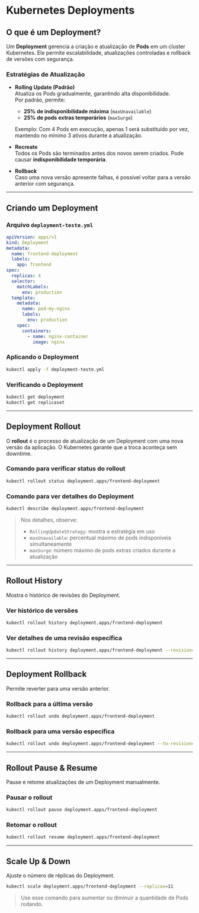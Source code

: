 # Kubernetes Deployments

## O que é um Deployment?

Um **Deployment** gerencia a criação e atualização de **Pods** em um cluster Kubernetes. Ele permite escalabilidade, atualizações controladas e rollback de versões com segurança.

### Estratégias de Atualização

- **Rolling Update (Padrão)**  
  Atualiza os Pods gradualmente, garantindo alta disponibilidade.  
  Por padrão, permite:
  - **25% de indisponibilidade máxima** (`maxUnavailable`)
  - **25% de pods extras temporários** (`maxSurge`)

  Exemplo: Com 4 Pods em execução, apenas 1 será substituído por vez, mantendo no mínimo 3 ativos durante a atualização.

- **Recreate**  
  Todos os Pods são terminados antes dos novos serem criados. Pode causar **indisponibilidade temporária**.

- **Rollback**  
  Caso uma nova versão apresente falhas, é possível voltar para a versão anterior com segurança.

---

## Criando um Deployment

### Arquivo `deployment-teste.yml`

```yaml
apiVersion: apps/v1
kind: Deployment
metadata:
  name: frontend-deployment
  labels:
    app: frontend
spec:
  replicas: 4
  selector:
    matchLabels:
      env: production
  template:
    metadata:
      name: pod-my-nginx
      labels:
        env: production
    spec:
      containers:
        - name: nginx-container
          image: nginx
```

### Aplicando o Deployment

```bash
kubectl apply -f deployment-teste.yml
```

### Verificando o Deployment

```bash
kubectl get deployment
kubectl get replicaset
```

---

## Deployment Rollout

O **rollout** é o processo de atualização de um Deployment com uma nova versão da aplicação. O Kubernetes garante que a troca aconteça sem downtime.

### Comando para verificar status do rollout

```bash
kubectl rollout status deployment.apps/frontend-deployment
```

### Comando para ver detalhes do Deployment

```bash
kubectl describe deployment.apps/frontend-deployment
```

> Nos detalhes, observe:
> - `RollingUpdateStrategy`: mostra a estratégia em uso
> - `maxUnavailable`: percentual máximo de pods indisponíveis simultaneamente
> - `maxSurge`: número máximo de pods extras criados durante a atualização

---

## Rollout History

Mostra o histórico de revisões do Deployment.

### Ver histórico de versões

```bash
kubectl rollout history deployment.apps/frontend-deployment
```

### Ver detalhes de uma revisão específica

```bash
kubectl rollout history deployment.apps/frontend-deployment --revision=2
```

---

## Deployment Rollback

Permite reverter para uma versão anterior.

### Rollback para a última versão

```bash
kubectl rollout undo deployment.apps/frontend-deployment
```

### Rollback para uma versão específica

```bash
kubectl rollout undo deployment.apps/frontend-deployment --to-revision=5
```

---

## Rollout Pause & Resume

Pause e retome atualizações de um Deployment manualmente.

### Pausar o rollout

```bash
kubectl rollout pause deployment.apps/frontend-deployment
```

### Retomar o rollout

```bash
kubectl rollout resume deployment.apps/frontend-deployment
```

---

## Scale Up & Down

Ajuste o número de réplicas do Deployment.

```bash
kubectl scale deployment.apps/frontend-deployment --replicas=11
```

> Use esse comando para aumentar ou diminuir a quantidade de Pods rodando.
